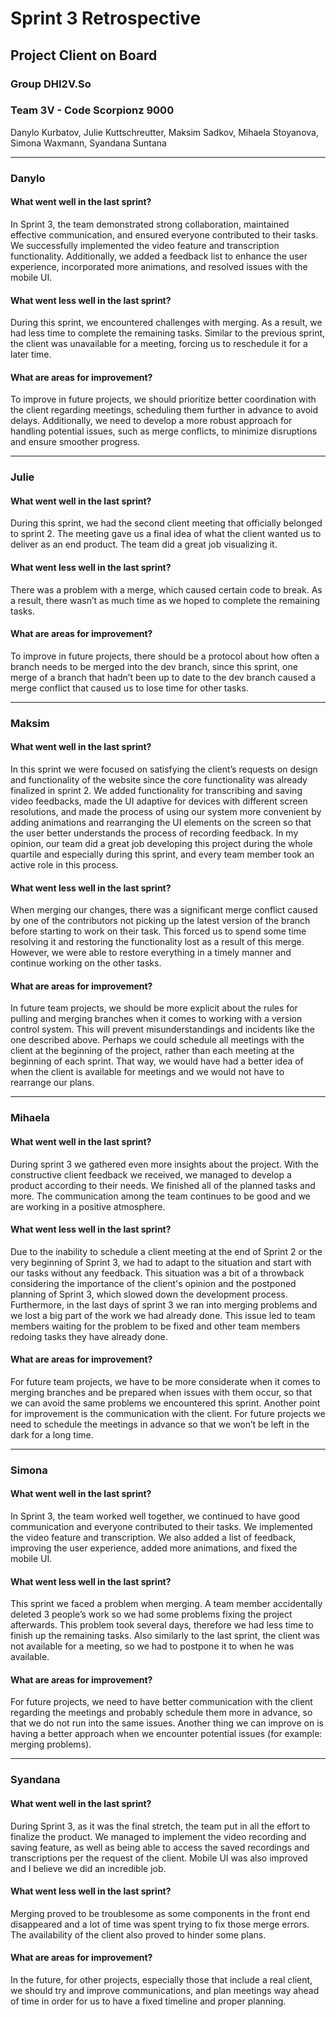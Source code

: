 # Sprint 3 Retrospective
## Project Client on Board
### Group DHI2V.So
### Team 3V - Code Scorpionz 9000
Danylo Kurbatov, Julie Kuttschreutter, Maksim Sadkov, Mihaela Stoyanova, Simona Waxmann, Syandana Suntana

---

### Danylo

#### What went well in the last sprint?
In Sprint 3, the team demonstrated strong collaboration, maintained effective communication, and ensured everyone contributed to their tasks. We successfully implemented the video feature and transcription functionality. Additionally, we added a feedback list to enhance the user experience, incorporated more animations, and resolved issues with the mobile UI.

#### What went less well in the last sprint?
During this sprint, we encountered challenges with merging. As a result, we had less time to complete the remaining tasks. Similar to the previous sprint, the client was unavailable for a meeting, forcing us to reschedule it for a later time.

#### What are areas for improvement?
To improve in future projects, we should prioritize better coordination with the client regarding meetings, scheduling them further in advance to avoid delays. Additionally, we need to develop a more robust approach for handling potential issues, such as merge conflicts, to minimize disruptions and ensure smoother progress.

---

### Julie

#### What went well in the last sprint?
During this sprint, we had the second client meeting that officially belonged to sprint 2. The meeting gave us a final idea of what the client wanted us to deliver as an end product. The team did a great job visualizing it.

#### What went less well in the last sprint?
There was a problem with a merge, which caused certain code to break. As a result, there wasn’t as much time as we hoped to complete the remaining tasks.

#### What are areas for improvement?
To improve in future projects, there should be a protocol about how often a branch needs to be merged into the dev branch, since this sprint, one merge of a branch that hadn’t been up to date to the dev branch caused a merge conflict that caused us to lose time for other tasks.

---

### Maksim

#### What went well in the last sprint?
In this sprint we were focused on satisfying the client’s requests on design and functionality of the website since the core functionality was already finalized in sprint 2. We added functionality for transcribing and saving video feedbacks, made the UI adaptive for devices with different screen resolutions, and made the process of using our system more convenient by adding animations and rearranging the UI elements on the screen so that the user better understands the process of recording feedback. In my opinion, our team did a great job developing this project during the whole quartile and especially during this sprint, and every team member took an active role in this process.

#### What went less well in the last sprint?
When merging our changes, there was a significant merge conflict caused by one of the contributors not picking up the latest version of the branch before starting to work on their task. This forced us to spend some time resolving it and restoring the functionality lost as a result of this merge. However, we were able to restore everything in a timely manner and continue working on the other tasks.

#### What are areas for improvement?
In future team projects, we should be more explicit about the rules for pulling and merging branches when it comes to working with a version control system. This will prevent misunderstandings and incidents like the one described above. Perhaps we could schedule all meetings with the client at the beginning of the project, rather than each meeting at the beginning of each sprint. That way, we would have had a better idea of when the client is available for meetings and we would not have to rearrange our plans.

---

### Mihaela

#### What went well in the last sprint?
During sprint 3 we gathered even more insights about the project. With the constructive client feedback we received, we managed to develop a product according to their needs. We finished all of the planned tasks and more. The communication among the team continues to be good and we are working in a positive atmosphere.

#### What went less well in the last sprint?
Due to the inability to schedule a client meeting at the end of Sprint 2 or the very beginning of Sprint 3, we had to adapt to the situation and start with our tasks without any feedback. This situation was a bit of a throwback considering the importance of the client's opinion and the postponed planning of Sprint 3, which slowed down the development process. Furthermore, in the last days of sprint 3 we ran into merging problems and we lost a big part of the work we had already done. This issue led to team members waiting for the problem to be fixed and other team members redoing tasks they have already done.

#### What are areas for improvement?
For future team projects, we have to be more considerate when it comes to merging branches and be prepared when issues with them occur, so that we can avoid the same problems we encountered this sprint. Another point for improvement is the communication with the client. For future projects we need to schedule the meetings in advance so that we won’t be left in the dark for a long time.

---

### Simona

#### What went well in the last sprint?
In Sprint 3, the team worked well together, we continued to have good communication and everyone contributed to their tasks. We implemented the video feature and transcription. We also added a list of feedback, improving the user experience, added more animations, and fixed the mobile UI.

#### What went less well in the last sprint?
This sprint we faced a problem when merging. A team member accidentally deleted 3 people’s work so we had some problems fixing the project afterwards. This problem took several days, therefore we had less time to finish up the remaining tasks. Also similarly to the last sprint, the client was not available for a meeting, so we had to postpone it to when he was available.

#### What are areas for improvement?
For future projects, we need to have better communication with the client regarding the meetings and probably schedule them more in advance, so that we do not run into the same issues. Another thing we can improve on is having a better approach when we encounter potential issues (for example: merging problems).

---

### Syandana

#### What went well in the last sprint?
During Sprint 3, as it was the final stretch, the team put in all the effort to finalize the product. We managed to implement the video recording and saving feature, as well as being able to access the saved recordings and transcriptions per the request of the client. Mobile UI was also improved and I believe we did an incredible job.

#### What went less well in the last sprint?
Merging proved to be troublesome as some components in the front end disappeared and a lot of time was spent trying to fix those merge errors. The availability of the client also proved to hinder some plans.

#### What are areas for improvement?
In the future, for other projects, especially those that include a real client, we should try and improve communications, and plan meetings way ahead of time in order for us to have a fixed timeline and proper planning.
